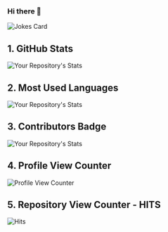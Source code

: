 ### Hi there 👋

<!--
**DevJanith/DevJanith** is a ✨ _special_ ✨ repository because its `README.md` (this file) appears on your GitHub profile.

Here are some ideas to get you started:

- 🔭 I’m currently working on ...
- 🌱 I’m currently learning ...
- 👯 I’m looking to collaborate on ...
- 🤔 I’m looking for help with ...
- 💬 Ask me about ...
- 📫 How to reach me: ...
- 😄 Pronouns: ...
- ⚡ Fun fact: ...
-->   

![Jokes Card](https://readme-jokes.vercel.app/api)

## 1. GitHub Stats
![Your Repository's Stats](https://github-readme-stats.vercel.app/api?username=DevJanith&show_icons=true)
## 2. Most Used Languages
![Your Repository's Stats](https://github-readme-stats.vercel.app/api/top-langs/?username=DevJanith&theme=blue-green)
## 3. Contributors Badge
![Your Repository's Stats](https://contrib.rocks/image?repo=DevJanith/UEE-2022)
## 4. Profile View Counter
![Profile View Counter](https://komarev.com/ghpvc/?username=DevJanith)
## 5. Repository View Counter - HITS
![Hits](https://hitcounter.pythonanywhere.com/count/tag.svg?url=https://github.com/DevJanith/UEE-2022)
